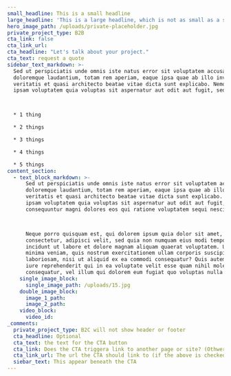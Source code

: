 ```yaml
---
small_headline: This is a small headline
large_headline: 'This is a large headline, which is not as small as a small headline'
hero_image_path: /uploads/private-placeholder.jpg
private_project_type: B2B
cta_link: false
cta_link_url:
cta_headline: "Let's talk about your project."
cta_text: request a quote
sidebar_text_markdown: >-
  Sed ut perspiciatis unde omnis iste natus error sit voluptatem accusantium
  doloremque laudantium, totam rem aperiam, eaque ipsa quae ab illo inventore
  veritatis et quasi architecto beatae vitae dicta sunt explicabo. Nemo enim
  ipsam voluptatem quia voluptas sit aspernatur aut odit aut fugit, sed quia.



  * 1 thing

  * 2 things

  * 3 things

  * 4 things

  * 5 things
content_section:
  - text_block_markdown: >-
      Sed ut perspiciatis unde omnis iste natus error sit voluptatem accusantium
      doloremque laudantium, totam rem aperiam, eaque ipsa quae ab illo inventore
      veritatis et quasi architecto beatae vitae dicta sunt explicabo. Nemo enim
      ipsam voluptatem quia voluptas sit aspernatur aut odit aut fugit, sed quia
      consequuntur magni dolores eos qui ratione voluptatem sequi nesciunt.



      Neque porro quisquam est, qui dolorem ipsum quia dolor sit amet,
      consectetur, adipisci velit, sed quia non numquam eius modi tempora
      incidunt ut labore et dolore magnam aliquam quaerat voluptatem. Ut enim ad
      minima veniam, quis nostrum exercitationem ullam corporis suscipit
      laboriosam, nisi ut aliquid ex ea commodi consequatur? Quis autem vel eum
      iure reprehenderit qui in ea voluptate velit esse quam nihil molestiae
      consequatur, vel illum qui dolorem eum fugiat quo voluptas nulla pariatur.
    single_image_block:
      single_image_path: /uploads/15.jpg
    double_image_block:
      image_1_path:
      image_2_path:
    video_block:
      video_id:
_comments:
  private_project_type: B2C will not show header or footer
  cta_headline: Optional
  cta_text: the text for the CTA button
  cta_link: Does the CTA triggera link to another page or site? (Othwerwise it triggers a contact form.)
  cta_link_url: The url the CTA should link to (if the above is checked)
  siebar_text: This appear beneath the CTA
---
```

